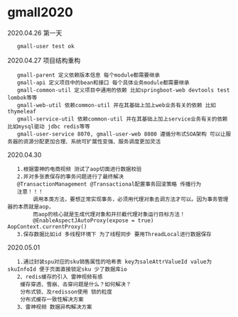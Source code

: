 # gmall2020

2020.04.26 第一天
    
       gmall-user test ok 
    
2020.04.27 项目结构重构
    
       gmall-parent 定义依赖版本信息 每个module都需要继承
       gmall-api 定义项目中的bean和接口 每个具体业务module都需要继承
       gmall-common-util 定义项目中通用的依赖 比如springboot-web devtools test lombok等等
       gmall-web-util 依赖common-util 并在其基础上加上web业务有关的依赖 比如thymeleaf
       gmall-service-util 依赖common-util 并在其基础上加上service业务有关的依赖 比如mysql驱动 jdbc redis等等
       gmall-user-service 8070, gmall-user-web 8080 遵循分布式SOA架构 可以让服务器的资源分配更加合理、系统可扩展性变强、服务调度更加灵活
   
 2020.04.30
       
       1.根据雷神的电商视频 测试了aop切面进行数据校验
       2.并对多张表保存的事务问题进行了最终解决 
       @TransactionManagement @Transactional配置事务回滚策略 传播行为
       注意！！！
            调用本类方法，要想正常实现事务，必须用代理对象去调方法才可以。因为事务管理器的本质就是aop，
            而aop的核心就是生成代理对象和并拦截代理对象运行目标方法！
            @EnableAspectJAutoProxy(expose = true) AopContext.currentProxy()
       3.保存数据比如id 多线程环境下 为了线程同步 要用ThreadLocal进行数据保存
       
 2020.05.01
        
       1.通过封装spu对应的sku销售属性的哈希表 key为saleAttrValueId value为skuInfoId 便于页面直接锁定sku 少了数据库io
       2、redis缓存的引入 雷神视频有感
        缓存穿透、雪崩、击穿问题是什么？如何解决？
        分布式锁、及redisson使用 锁的粒度
        分布式缓存一致性解决方案
       3、雷神视频 数据异构解决方案
        